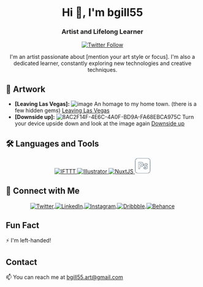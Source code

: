 <h1 align="center">Hi 👋, I'm bgill55</h1>
<h3 align="center">Artist and Lifelong Learner</h3>

<p align="center">
  <a href="https://twitter.com/bgill55_art" target="_blank">
    <img src="https://img.shields.io/twitter/follow/bgill55_art?style=for-the-badge" alt="Twitter Follow" />
  </a>
</p>

<p align="center">I'm an artist passionate about [mention your art style or focus]. I'm also a dedicated learner, constantly exploring new technologies and creative techniques.</p>

## 🎨 Artwork

*   **[Leaving Las Vegas]:** ![image](https://github.com/user-attachments/assets/cec9e431-af32-49f4-952d-fb22f451b2aa)
  An homage to my home town. (there is a few hidden    gems) [Leaving Las Vegas](https://www.instagram.com/p/CIQizADjaoH/?utm_source=ig_web_copy_link&igsh=eDU0dnJscm54MGhi)
*   **[Downside up]:**
![8AC2F14F-4E6C-4A0F-BD9A-FA68EBCA975C](https://github.com/user-attachments/assets/96edb577-4e59-4556-912c-8ec9fa6674d6)
  Turn your device upside down and look at the image   again   [Downside up](https://www.instagram.com/p/CIQizADjaoH/?utm_source=ig_web_copy_link&igsh=eDU0dnJscm54MGhi)

## 🛠️ Languages and Tools

<p align="center">
  <a href="https://ifttt.com/" target="_blank" rel="noreferrer">
    <img src="https://www.vectorlogo.zone/logos/ifttt/ifttt-ar21.svg" alt="IFTTT" width="40" height="40"/>
  </a>
  <a href="https://www.adobe.com/in/products/illustrator.html" target="_blank" rel="noreferrer">
    <img src="https://www.vectorlogo.zone/logos/adobe_illustrator/adobe_illustrator-icon.svg" alt="Illustrator" width="40" height="40"/>
  </a>
  <a href="https://nuxtjs.org/" target="_blank" rel="noreferrer">
    <img src="https://www.vectorlogo.zone/logos/nuxtjs/nuxtjs-icon.svg" alt="NuxtJS" width="40" height="40"/>
  </a>
  <a href="https://www.photoshop.com/en" target="_blank" rel="noreferrer">
    <img src="https://raw.githubusercontent.com/devicons/devicon/master/icons/photoshop/photoshop-line.svg" alt="Photoshop" width="40" height="40"/>
  </a>
</p>

## 🔗 Connect with Me

<p align="center">
  <a href="https://twitter.com/bgill55_art" target="_blank">
    <img align="center" src="https://raw.githubusercontent.com/rahuldkjain/github-profile-readme-generator/master/src/images/icons/Social/twitter.svg" alt="Twitter" height="30" width="40" />
  </a>
  <a href="https://linkedin.com/in/bgill55_art" target="_blank">
    <img align="center" src="https://raw.githubusercontent.com/rahuldkjain/github-profile-readme-generator/master/src/images/icons/Social/linked-in-alt.svg" alt="LinkedIn" height="30" width="40" />
  </a>
  <a href="https://instagram.com/bgill55_art" target="_blank">
    <img align="center" src="https://raw.githubusercontent.com/rahuldkjain/github-profile-readme-generator/master/src/images/icons/Social/instagram.svg" alt="Instagram" height="30" width="40" />
  </a>
  <a href="https://dribbble.com/bgill55_art" target="_blank">
    <img align="center" src="https://raw.githubusercontent.com/rahuldkjain/github-profile-readme-generator/master/src/images/icons/Social/dribbble.svg" alt="Dribbble" height="30" width="40" />
  </a>
  <a href="https://www.behance.net/bgill55_art" target="_blank">
    <img align="center" src="https://raw.githubusercontent.com/rahuldkjain/github-profile-readme-generator/master/src/images/icons/Social/behance.svg" alt="Behance" height="30" width="40" />
  </a>
</p>

## Fun Fact

⚡ I'm left-handed!

## Contact

📫 You can reach me at bgill55.art@gmail.com
